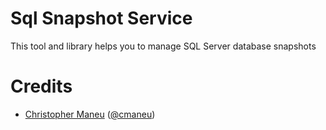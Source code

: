 Sql Snapshot Service
==================

This tool and library helps you to manage SQL Server database snapshots


# Credits
* [Christopher Maneu](http://maneu.net/) ([@cmaneu](http://twitter.com/cmaneu))
